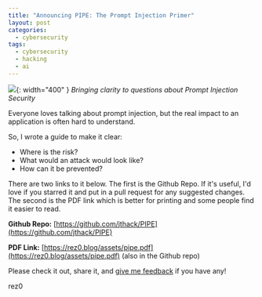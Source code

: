 ```yaml
---
title: "Announcing PIPE: The Prompt Injection Primer"
layout: post
categories:
  - cybersecurity
tags:
  - cybersecurity
  - hacking
  - ai
---
```


![](https://i.imgur.com/FnpQXha.png){: width="400" }
_Bringing clarity to questions about Prompt Injection Security_

Everyone loves talking about prompt injection, but the real impact to an application is often hard to understand. 

So, I wrote a guide to make it clear:
- Where is the risk?
- What would an attack would look like?
- How can it be prevented?

There are two links to it below. The first is the Github Repo. If it's useful, I'd love if you starred it and put in a pull request for any suggested changes. The second is the PDF link which is better for printing and some people find it easier to read.

**Github Repo:** [https://github.com/jthack/PIPE](https://github.com/jthack/PIPE)

**PDF Link:** [https://rez0.blog/assets/pipe.pdf](https://rez0.blog/assets/pipe.pdf) (also in the Github repo)

Please check it out, share it, and [give me feedback](https://twitter.com/rez0__) if you have any!

rez0

<meta name="twitter:card" content="summary_large_image" />
<meta name="twitter:site" content="@rez0__" />
<meta name="twitter:creator" content="@rez0__" />
<meta property="og:url" content="https://rez0.blog/cybersecurity/2023/08/25/prompt-injection-primer.html" />
<meta property="og:title" content="Announcing PIPE: The Prompt Injection Primer" />
<meta property="og:description" content="Bringing clarity to Prompt Injection Concerns" />
<meta property="og:image" content="https://i.imgur.com/FnpQXha.png" />

